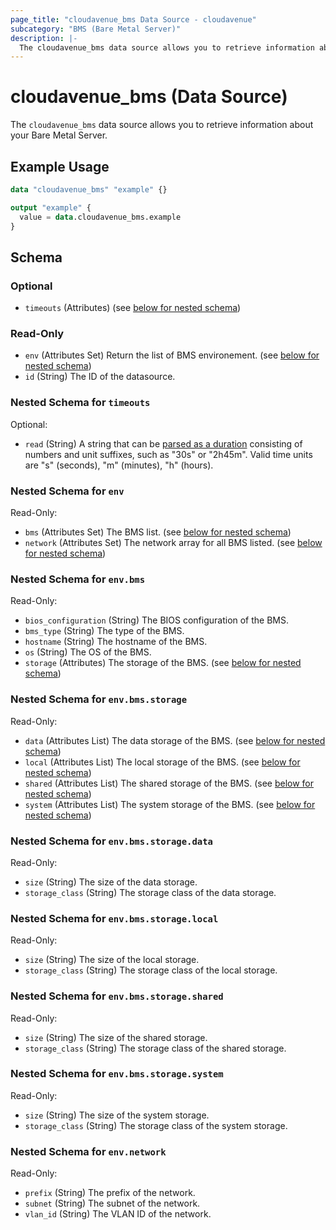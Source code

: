 ```yaml
---
page_title: "cloudavenue_bms Data Source - cloudavenue"
subcategory: "BMS (Bare Metal Server)"
description: |-
  The cloudavenue_bms data source allows you to retrieve information about your Bare Metal Server.
---
```


# cloudavenue_bms (Data Source)

The `cloudavenue_bms` data source allows you to retrieve information about your Bare Metal Server.

## Example Usage

```terraform
data "cloudavenue_bms" "example" {}

output "example" {
  value = data.cloudavenue_bms.example
}
```

<!-- schema generated by tfplugindocs -->
## Schema

### Optional

- `timeouts` (Attributes) (see [below for nested schema](#nestedatt--timeouts))

### Read-Only

- `env` (Attributes Set) Return the list of BMS environement. (see [below for nested schema](#nestedatt--env))
- `id` (String) The ID of the datasource.

<a id="nestedatt--timeouts"></a>
### Nested Schema for `timeouts`

Optional:

- `read` (String) A string that can be [parsed as a duration](https://pkg.go.dev/time#ParseDuration) consisting of numbers and unit suffixes, such as "30s" or "2h45m". Valid time units are "s" (seconds), "m" (minutes), "h" (hours).


<a id="nestedatt--env"></a>
### Nested Schema for `env`

Read-Only:

- `bms` (Attributes Set) The BMS list. (see [below for nested schema](#nestedatt--env--bms))
- `network` (Attributes Set) The network array for all BMS listed. (see [below for nested schema](#nestedatt--env--network))

<a id="nestedatt--env--bms"></a>
### Nested Schema for `env.bms`

Read-Only:

- `bios_configuration` (String) The BIOS configuration of the BMS.
- `bms_type` (String) The type of the BMS.
- `hostname` (String) The hostname of the BMS.
- `os` (String) The OS of the BMS.
- `storage` (Attributes) The storage of the BMS. (see [below for nested schema](#nestedatt--env--bms--storage))

<a id="nestedatt--env--bms--storage"></a>
### Nested Schema for `env.bms.storage`

Read-Only:

- `data` (Attributes List) The data storage of the BMS. (see [below for nested schema](#nestedatt--env--bms--storage--data))
- `local` (Attributes List) The local storage of the BMS. (see [below for nested schema](#nestedatt--env--bms--storage--local))
- `shared` (Attributes List) The shared storage of the BMS. (see [below for nested schema](#nestedatt--env--bms--storage--shared))
- `system` (Attributes List) The system storage of the BMS. (see [below for nested schema](#nestedatt--env--bms--storage--system))

<a id="nestedatt--env--bms--storage--data"></a>
### Nested Schema for `env.bms.storage.data`

Read-Only:

- `size` (String) The size of the data storage.
- `storage_class` (String) The storage class of the data storage.


<a id="nestedatt--env--bms--storage--local"></a>
### Nested Schema for `env.bms.storage.local`

Read-Only:

- `size` (String) The size of the local storage.
- `storage_class` (String) The storage class of the local storage.


<a id="nestedatt--env--bms--storage--shared"></a>
### Nested Schema for `env.bms.storage.shared`

Read-Only:

- `size` (String) The size of the shared storage.
- `storage_class` (String) The storage class of the shared storage.


<a id="nestedatt--env--bms--storage--system"></a>
### Nested Schema for `env.bms.storage.system`

Read-Only:

- `size` (String) The size of the system storage.
- `storage_class` (String) The storage class of the system storage.




<a id="nestedatt--env--network"></a>
### Nested Schema for `env.network`

Read-Only:

- `prefix` (String) The prefix of the network.
- `subnet` (String) The subnet of the network.
- `vlan_id` (String) The VLAN ID of the network.

